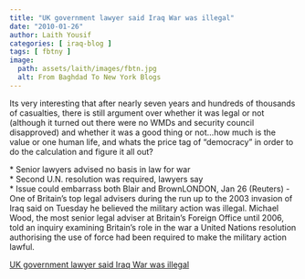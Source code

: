 ```yaml
---
title: "UK government lawyer said Iraq War was illegal"
date: "2010-01-26"
author: Laith Yousif
categories: [ iraq-blog ]
tags: [ fbtny ]
image:
  path: assets/laith/images/fbtn.jpg
  alt: From Baghdad To New York Blogs
---
```


Its very interesting that after nearly seven years and hundreds of thousands of casualties, there is still argument over whether it was legal or not (although it turned out there were no WMDs and security council disapproved) and whether it was a good thing or not…how much is the value or one human life, and whats the price tag of “democracy” in order to do the calculation and figure it all out?

  
\* Senior lawyers advised no basis in law for war  
\* Second U.N. resolution was required, lawyers say  
\* Issue could embarrass both Blair and BrownLONDON, Jan 26 (Reuters) - One of Britain’s top legal advisers during the run up to the 2003 invasion of Iraq said on Tuesday he believed the military action was illegal. Michael Wood, the most senior legal adviser at Britain’s Foreign Office until 2006, told an inquiry examining Britain’s role in the war a United Nations resolution authorising the use of force had been required to make the military action lawful.  

  
[UK government lawyer said Iraq War was illegal](https://www.reuters.com/article/idUSLDE60P1I9)
